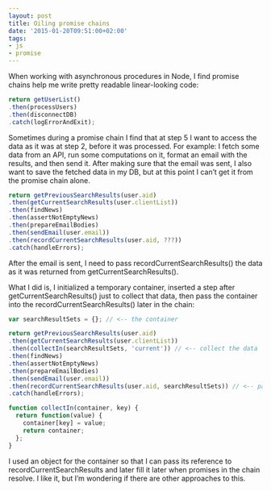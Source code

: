 ```yaml
---
layout: post
title: Oiling promise chains
date: '2015-01-20T09:51:00+02:00'
tags:
- js
- promise
---
```

When working with asynchronous procedures in Node, I find promise chains help me write pretty readable linear-looking code:

```js
return getUserList()
.then(processUsers)
.then(disconnectDB)
.catch(logErrorAndExit);
```

Sometimes during a promise chain I find that at step 5 I want to access the data as it was at step 2, before it was processed. For example: I fetch some data from an API, run some computations on it, format an email with the results, and then send it. After making sure that the email was sent, I also want to save the fetched data in my DB, but at this point I can’t get it from the promise chain alone.

```js
return getPreviousSearchResults(user.aid)
.then(getCurrentSearchResults(user.clientList))
.then(findNews)
.then(assertNotEmptyNews)
.then(prepareEmailBodies)
.then(sendEmail(user.email))
.then(recordCurrentSearchResults(user.aid, ???))
.catch(handleErrors);
```

After the email is sent, I need to pass recordCurrentSearchResults() the data as it was returned from getCurrentSearchResults().

What I did is, I initialized a temporary container, inserted a step after getCurrentSearchResults() just to collect that data, then pass the container into the recordCurrentSearchResults() later in the chain:

```js
var searchResultSets = {}; // <-- the container

return getPreviousSearchResults(user.aid)
.then(getCurrentSearchResults(user.clientList))
.then(collectIn(searchResultSets, 'current')) // <-- collect the data
.then(findNews)
.then(assertNotEmptyNews)
.then(prepareEmailBodies)
.then(sendEmail(user.email))
.then(recordCurrentSearchResults(user.aid, searchResultSets)) // <-- pass the data
.catch(handleErrors);

function collectIn(container, key) {
  return function(value) {
    container[key] = value;
    return container;
  };
}
```

I used an object for the container so that I can pass its reference to recordCurrentSearchResults and later fill it later when promises in the chain resolve. I like it, but I’m wondering if there are other approaches to this.
